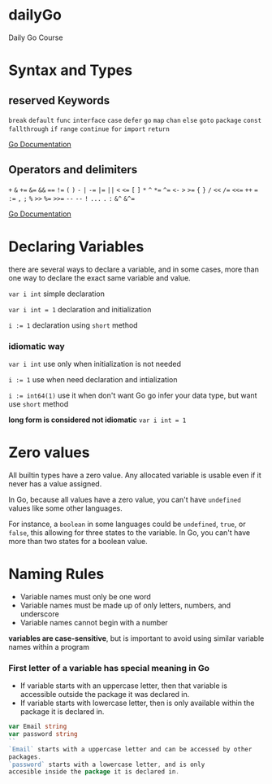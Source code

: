 # dailyGo
Daily Go Course

# Syntax and Types

## reserved Keywords
`break` `default` `func` `interface` `case` `defer` `go` `map`
`chan` `else` `goto` `package` `const` `fallthrough` `if` `range`
`continue` `for` `import` `return`

[Go Documentation](https://golang.org/ref/spec#Keywords)

## Operators and delimiters
`+` `&` `+=` `&=` `&&` `==` `!=` `(` `)`
`-` `|` `-=` `|=` `||` `<` `<=` `[` `]`
`*` `^` `*=` `^=` `<-` `>` `>=` `{` `}`
`/` `<<` `/=` `<<=` `++` `=` `:=` `,` `;`
`%` `>>` `%=` `>>=` `--` `--` `!` `...` `.` `:`
`&^` `&^=`

[Go Documentation](https://golang.org/ref/spec#Operators_and_punctuation)
# Declaring Variables
there are several ways to declare a variable, and in some cases,
more than one way to declare the exact same variable and value.

`var i int` simple declaration

`var i int = 1` declaration and initialization

`i := 1` declaration using `short` method

### idiomatic way

`var i int` use only when initialization is not needed

`i := 1` use when need declaration and intialization

`i := int64(1)` use it when don't want Go go infer your data type, but want
use `short` method

**long form is considered not idiomatic** `var i int = 1`

# Zero values
All builtin types have a zero value. Any allocated variable is
usable even if it never has a value assigned.

In Go, because all values have a zero value, you can't have `undefined` values like some other languages.

For instance, a `boolean` in some languages could be `undefined`, `true`, or `false`, this allowing for three states to the variable. In Go, you can't have more than two states for a boolean value.

# Naming Rules
* Variable names must only be one word
* Variable names must be made up of only letters, numbers, and
  underscore
* Variable names cannot begin with a number

**variables are case-sensitive**, but is important to avoid using
similar variable names within a program

### First letter of a variable has special meaning in Go
- If variable starts with an uppercase letter, then that variable
  is accessible outside the package it was declared in.
- If variable starts with lowercase letter, then is only
  available within the package it is declared in.

```go
var Email string
var password string
``
`Email` starts with a uppercase letter and can be accessed by other
packages.
`password` starts with a lowercase letter, and is only
accesible inside the package it is declared in.
